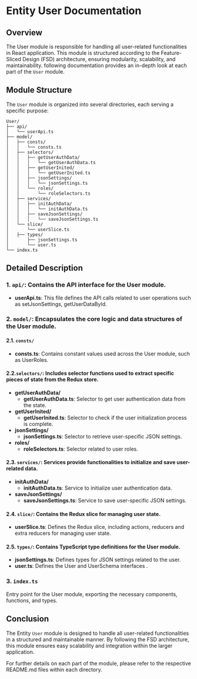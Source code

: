 # Entity User Documentation

## Overview
The User module is responsible for handling all user-related functionalities in  React application. 
This module is structured according to the Feature-Sliced Design (FSD) architecture, ensuring modularity, scalability, and maintainability. 
following documentation provides an in-depth look at each part of the `User` module.


## Module Structure

The `User` module is organized into several directories, each serving a specific purpose:
```text
User/
├── api/
│   └── userApi.ts
├── model/
│   ├── consts/
│   │   └── consts.ts
│   ├── selectors/
│   │   ├── getUserAuthData/
│   │   │   └── getUserAuthData.ts
│   │   ├── getUserInited/
│   │   │   └── getUserInited.ts
│   │   ├── jsonSettings/
│   │   │   └── jsonSettings.ts
│   │   └── roles/
│   │       └── roleSelectors.ts
│   ├── services/
│   │   ├── initAuthData/
│   │   │   └── initAuthData.ts
│   │   ├── saveJsonSettings/
│   │   │   └── saveJsonSettings.ts
│   └── slice/
│       └── userSlice.ts
│   ├── types/
│       ├── jsonSettings.ts
│       └── user.ts
└── index.ts

```

## Detailed Description

### 1. `api/`: Contains the API interface for the User module.
- **userApi.ts**: This file defines the API calls related to user operations such as setJsonSettings, getUserDataById.

### 2. `model/`: Encapsulates the core logic and data structures of the User module.

#### 2.1. `consts/`
- **consts.ts**: Contains constant values used across the User module, such as UserRoles.

#### 2.2.`selectors/`: Includes selector functions used to extract specific pieces of state from the Redux store.

- **getUserAuthData/**
    - **getUserAuthData.ts**: Selector to get user authentication data from the state.
- **getUserInited/**
    - **getUserInited.ts**: Selector to check if the user initialization process is complete.
- **jsonSettings/**
    - **jsonSettings.ts**: Selector to retrieve user-specific JSON settings.
- **roles/**
    - **roleSelectors.ts**: Selector related to user roles.

#### 2.3. `services/`: Services provide functionalities to initialize and save user-related data.

- **initAuthData/**
    - **initAuthData.ts**: Service to initialize user authentication data.
- **saveJsonSettings/**
    - **saveJsonSettings.ts**: Service to save user-specific JSON settings.

#### 2.4. `slice/`: Contains the Redux slice for managing user state.

- **userSlice.ts**: Defines the Redux slice, including actions, reducers  and extra reducers for managing user state.

#### 2.5. `types/`: Contains TypeScript type definitions for the User module.

- **jsonSettings.ts**: Defines types for JSON settings related to the user.
- **user.ts**: Defines the User and UserSchema interfaces .

### 3. `index.ts`

Entry point for the User module, exporting the necessary components, functions, and types.

## Conclusion
The Entity `User` module is designed to handle all user-related functionalities in a structured and maintainable manner. 
By following the FSD architecture, this module ensures easy scalability and integration within the larger application.

For further details on each part of the module, please refer to the respective README.md files within each directory.
